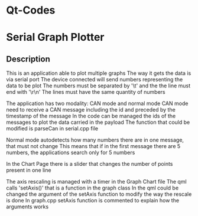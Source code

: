 # Qt-Codes

# Serial Graph Plotter

## Description
This is an application able to plot multiple graphs
The way it gets the data is via serial port
The device connected will send numbers representing the data to be plot
The numbers must be separated by '\t' and the the line must end with '\r\n'
The lines must have the same quantity of numbers

The application has two modality: CAN mode and normal mode
CAN mode need to receive a CAN message including the id and preceded by the timestamp of the message
In the code can be managed the ids of the messages to plot the data carried in the payload
The function that could be modified is parseCan in serial.cpp file

Normal mode autodetects how many numbers there are in one message, that must not change
This means that if in the first message there are 5 numbers, the applications search only for 5 numbers

In the Chart Page there is a slider that changes the number of points present in one line

The axis rescaling is managed with a timer in the Graph Chart file
The qml calls 'setAxis()' that is a function in the graph class
In the qml could be changed the argument of the setAxis function to modify the way the rescale is done
In graph.cpp setAxis function is commented to explain how the arguments works


